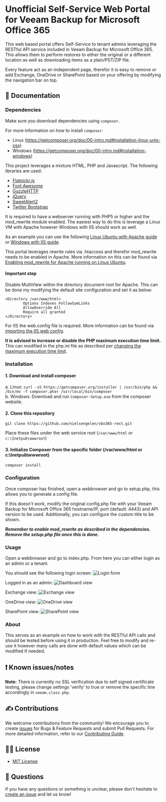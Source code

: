 # Unofficial Self-Service Web Portal for Veeam Backup for Microsoft Office 365

This web based portal offers Self-Service to tenant admins leveraging the RESTful API service included in Veeam Backup for Microsoft Office 365. This allows them to perform restores to either the original or a different location as well as downloading items as a plain/PST/ZIP file.

Every feature act as an independent page, therefor it is easy to remove or add Exchange, OneDrive or SharePoint based on your offering by modifying the navigation bar on top.

## 📗 Documentation

### Dependencies

Make sure you download dependencies using `composer`.

For more information on how to install `composer`:

- Linux (https://getcomposer.org/doc/00-intro.md#installation-linux-unix-osx)
- Windows (https://getcomposer.org/doc/00-intro.md#installation-windows)

This project leverages a mixture HTML, PHP and Javascript. The following libraries are used:

- [Flatpickr.js](http://flatpickr.js.org/)
- [Font Awesome](http://fontawesome.com/)
- [GuzzleHTTP](https://github.com/guzzle/guzzle)
- [jQuery](https://jquery.com/)
- [SweetAlert2](https://sweetalert2.github.io)
- [Twitter Bootstrap](http://getbootstrap.com/)

It is required to have a webserver running with PHP5 or higher and the mod_rewrite module enabled. The easiest way to do this is leverage a Linux VM with Apache however Windows with IIS should work as well.

As an example you can use the following [Linux Ubuntu with Apache guide](https://www.linode.com/docs/web-servers/lamp/install-lamp-stack-on-ubuntu-16-04) or [Windows with IIS guide](https://docs.microsoft.com/en-us/iis/application-frameworks/scenario-build-a-php-website-on-iis/configure-a-php-website-on-iis).

This portal leverages rewrite rules via .htaccess and therefor mod_rewrite needs to be enabled in Apache. More information on this can be found via [Enabling mod_rewrite for Apache running on Linux Ubuntu](https://www.digitalocean.com/community/tutorials/how-to-rewrite-urls-with-mod_rewrite-for-apache-on-ubuntu-16-04).

#### Important step

Disable MultiView within the directory document root for Apache. This can be done my modifying the default site configuration and set it as below:

```text
<Directory /var/www/html>
        Options Indexes FollowSymLinks
        AllowOverride All
        Require all granted
</Directory>
```

For IIS the web.config file is required. More information can be found via [importing the IIS web config](https://docs.microsoft.com/en-us/iis/extensions/url-rewrite-module/creating-rewrite-rules-for-the-url-rewrite-module).

**It is advised to increase or disable the PHP maximum execution time limit.** This can modified in the php.ini file as described per [changing the maximum execution time limit](https://www.simplified.guide/php/increase-max-execution-time).

### Installation

#### 1. Download and install composer

a. Linux: `curl -sS https://getcomposer.org/installer | /usr/bin/php && /bin/mv -f composer.phar /usr/local/bin/composer`  
b. Windows: Download and run `Composer-Setup.exe` from the composer website.

#### 2. Clone this repository

`git clone https://github.com/nielsengelen/vbo365-rest.git`

Place these files under the web service root (`/var/www/html` or `c:\Inetpub\wwwroot`)

#### 3. Initialize Composer from the specific folder (/var/www/html or c:\Inetpub\wwwroot)

`composer install`

### Configuration

Once composer has finished, open a webbrowser and go to setup.php, this allows you to generate a config file.

If this doesn't work, modify the original config.php file with your Veeam Backup for Microsoft Office 365 hostname/IP, port (default: 4443) and API version to be used. Additionally, you can configure the custom title to be shown.

**_Remember to enable mod_rewrite as described in the dependencies._**
**_Remove the setup.php file once this is done._**

### Usage

Open a webbrowser and go to index.php. From here you can either login as an admin or a tenant.

You should see the following login screen:
![Login form](http://foonet.be/img/VBOv3-NewLogin.png)

Logged in as an admin:
![Dashboard view](http://foonet.be/img/VBOv3-Dashboard.png)

Exchange view:
![Exchange view](http://foonet.be/img/VBOv3-Exchange.png)

OneDrive view:
![OneDrive view](http://foonet.be/img/VBOv3-OneDrive.png)

SharePoint view:
![SharePoint view](http://foonet.be/img/VBOv3-SharePoint.png)

### About

This serves as an example on how to work with the RESTful API calls and should be tested before using it in production. Feel free to modify and re-use it however many calls are done with default values which can be modified if needed.

## ❗ Known issues/notes

**Note:** There is currently no SSL verification due to self signed certificate testing, please change settings 'verify' to true or remove the specific line accordingly in `veeam.class.php`.

## ✍ Contributions

We welcome contributions from the community! We encourage you to create [issues](https://github.com/VeeamHub/vbo365-rest-self-service/issues/new/choose) for Bugs & Feature Requests and submit Pull Requests. For more detailed information, refer to our [Contributing Guide](CONTRIBUTING.md).

## 🤝🏾 License

- [MIT License](LICENSE)

## 🤔 Questions

If you have any questions or something is unclear, please don't hesitate to [create an issue](https://github.com/VeeamHub/vbo365-rest-self-service/issues/new/choose) and let us know!
